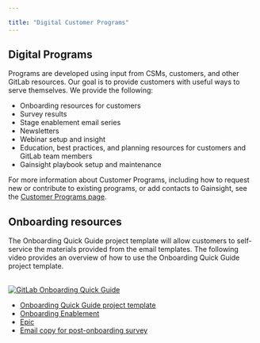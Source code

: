```yaml
---

title: "Digital Customer Programs"
---
```







## Digital Programs

Programs are developed using input from CSMs, customers, and other GitLab resources. Our goal is to provide customers with useful ways to serve themselves. We provide the following:

- Onboarding resources for customers
- Survey results
- Stage enablement email series
- Newsletters
- Webinar setup and insight
- Education, best practices, and planning resources for customers and GitLab team members
- Gainsight playbook setup and maintenance

For more information about Customer Programs, including how to request new or contribute to existing programs, or add contacts to Gainsight, see the [Customer Programs page](/handbook/sales/field-operations/customer-success-operations/cs-ops-programs/).

## Onboarding resources

The Onboarding Quick Guide project template will allow customers to self-service the materials provided from the email templates. The following video provides an overview of how to use the Onboarding Quick Guide project template.<br><br>

[![GitLab Onboarding Quick Guide](https://i.imgur.com/p3ZPslJ.png
)](https://youtu.be/I0_VMLNpA_A "GitLab Onboarding Quick Guide")
<br>
- [Onboarding Quick Guide project template](https://gitlab.com/gitlab-com/cs-tools/gitlab-cs-tools/onboarding-quick-guide)
- [Onboarding Enablement](https://gitlab.com/gitlab-com/sales-team/field-operations/customer-success-operations/-/issues/320)
- [Epic](https://gitlab.com/groups/gitlab-com/customer-success/-/epics/65)
- [Email copy for post-onboarding survey](https://docs.google.com/document/d/1B3RV2RuUkb3RzuQeNUTDz1BnpZLRwInnb_igm4ra7aw/edit?usp=sharing)

